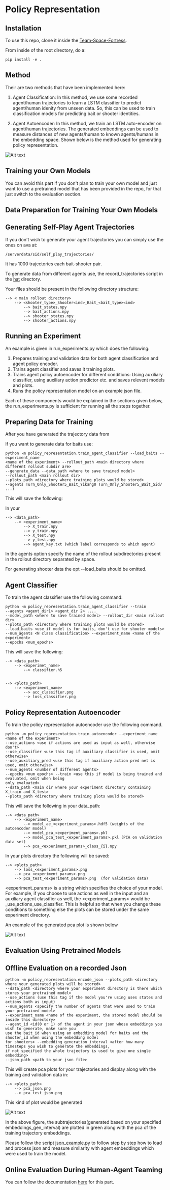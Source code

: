 Policy Representation
===

Installation 
--

To use this repo, clone it inside the [Team-Space-Fortress](https://github.com/twni2016/Team-Space-Fortress).

From inside of the root directory, do a:

    pip install -e .
    
    
Method
--

Their are two methods that have been implemented here: 

1. Agent Classification: In this method, we use some recorded agent/human trajectories to learn a LSTM classifier to
predict agent/human idenity from unseen data. So, this can be used to train classification models for predicting 
bait or shooter identities.

2. Agent Autoencoder: In this method, we train an LSTM auto-encoder on agent/human trajectories. The generated 
embeddings can be used to measure distances of new agents/human to known agents/humans in the embedding space.
Shown below is the method used for generating policy representation.
    
![Alt text](resources/model.png)

Training your Own Models
---

You can avoid this part if you don't plan to train your own model and just want to use a pretrained
model that has been provided in the repo, for that just switch to the evaluation section.

Data Preparation for Training Your Own Models
---

Generating Self-Play Agent Trajectories
---

If you don't wish to generate your agent trajectories you can simply use the ones on ava at:

    /serverdata/sid/self_play_trajectories/

It has 1000 trajectories each bait-shooter pair.

To generate data from different agents use, the record_trajectories script in the 
[hat](https://github.com/twni2016/Team-Space-Fortress/tree/master/hat/self_play) directory.

Your files should be present in the following directory structure:
    
    --> < main rollout directory>
        --> <shooter_type>_Shooter<ind>_Bait_<bait_type><ind>
            --> bait_states.npy
            --> bait_actions.npy
            --> shooter_states.npy
            --> shooter_actions.npy
        

Running an Experiment
--

An example is given in run_experiments.py which does the following:

1. Prepares training and validation data for both agent classification and agent policy encoder.
2. Trains agent classifier and saves it training plots. 
3. Trains agent policy autoencoder for different conditions: Using auxiliary classifier, 
   using auxiliary action predictor etc. and saves relevent models and plots.
4. Runs the policy representation model on an example json file. 

Each of these components would be explained in the sections given below, the run_experiments.py 
is sufficient for running all the steps together.

Preparing Data for Training
--

After you have generated the trajectory data from 
   
If you want to generate data for baits use:

    python -m policy_representation.train_agent_classifier --load_baits --experiment_name 
    <name of the experiment> --rollout_path <main directory where different rollout subdir are>
    --generate_data --data_path <where to save trained model>
    --rollout_path <main rollout dir> 
    --plots_path <directory where training plots would be stored>
    --agents Turn_Only_Shooter5_Bait_Yikang0 Turn_Only_Shooter5_Bait_Sid7 ...)

This will save the following:

In your 
    
    --> <data_path>
        --> <experiment_name>
            --> X_train.npy
            --> y_train.npy
            --> X_test.npy
            --> y_test.npy
            --> agent_key.txt (which label corresponds to which agent)
        

In the agents option specify the name of the rollout subdirectories present in the 
rollout directory separated by space.

For generating shooter data the opt --load_baits should be omitted.
 
Agent Classifier
---
To train the agent classifier use the following command:
  
    python -m policy_representation.train_agent_classifier --train
    --agents <agent_dir1> <agent_dir 2> ....
    --model_path <where to save trained model> --rollout_dir <main rollout dir> 
    --plots_path <directory where training plots would be stored>
    --load_baits <use if model is for baits, don't use for shooter models>
    --num_agents <N class classification> --experiment_name <name of the experiment> 
    --epochs <num_epochs>

This will save the following:

    --> <data_path>
        --> <experimet_name>
            --> classifier.h5


    --> <plots_path>
        --> <experiment_name>
            --> acc_classifier.png
            --> loss_classifier.png

Policy Representation Autoencoder
---
To train the policy representation autoencoder use the following command.

    python -m policy_representation.train_autoencoder --experiment_name <name of the experiment> 
    --use_actions <use if actions are used as input as well, otherwise don't>
    --use_classifier <use this tag if auxiliary classifier is used, omit otherwise>
    --use_auxiliary_pred <use this tag if auxiliary action pred net is used, omit otherwise>
    --num_agents <number of different agents> 
    --epochs <num epochs> --train <use this if model is being trained and evaluated, omit when being
    only evaluated> 
    --data_path <main dir where your experiment directory containing X_train and X_test>
    --plots_path <directory where training plots would be stored>
    

This will save the following in your data_path:

    --> <data_path>
        --> <experiment_name>
            --> model_ae_<experiment_params>.hdf5 (weights of the autoencoder model)
            --> model_pca_<experiment_params>.pkl 
            --> model_pca_test_<experiment_params>.pkl (PCA on validation data set)
            --> pca_<experiment_params>_class_{i}.npy

In your plots directory the following will be saved:
    
    --> <plots_path>
        --> loss_<experiment_params>.png                   
        --> pca_<experiment_params>.png
        --> pca_test_<experiment_params>.png  (for validation data)

<experiment_params> is a string which specifies the choice of your model. For example, if you choose
to use actions as well in the input and an auxiliary agent classifier as well, the <experiment_params> would be _use_actions_use_classifier. This is helpful so that when you change
these conditions to something else the plots can be stored under the same experiment directory.

An example of the generated pca plot is shown below

![Alt text](resources/example.png)



Evaluation Using Pretrained Models
--


Offline Evaluation on a recorded Json 
---

    python -m policy_representation.encode_json --plots_path <directory where your generated plots will be stored>
    --data_path <directory where your experiment directory is there which stores your pretrained model>
    --use_actions (use this tag if the model you're using uses states and actions both as input)
    --num_agents <specify the number of agents that were used to train your pretrained model>
    --experiment_name <name of the experiment, the stored model should be inside this directory>
    --agent_id <id(0 or 1) of the agent in your json whose embeddings you wish to generate, make sure you 
    use the bait_id when using an embedding model for baits and the shooter_id when using the embedding model 
    for shooters> --embedding_generation_interval <after how many timesteps you wish to generate the embeddings,
    if not specified the whole trajectory is used to give one single embedding>
    --json_path <path to your json file>
    
This will create pca plots for your trajectories and display along with the training and validation data in:

    --> <plots_path>
        --> pca_json.png 
        --> pca_test_json.png


This kind of plot would be generated 


![Alt text](resources/pca_json.png)

In the above figure, the subtrajectories(generated based on your specified embeddings_gen_interval) are plotted in
green along with the pca of the training trajectory embeddings. 

Please follow the script [json_example.py](https://github.com/gutsy-robot/policy_representation/blob/master/json_example.py) to follow step by step how to load and process json
and measure similarity with agent embeddings which were used to train the model.
   
Online Evaluation During Human-Agent Teaming
--

You can follow the documentation [here](https://github.com/twni2016/Team-Space-Fortress/tree/master/hat/agents) for this part.
